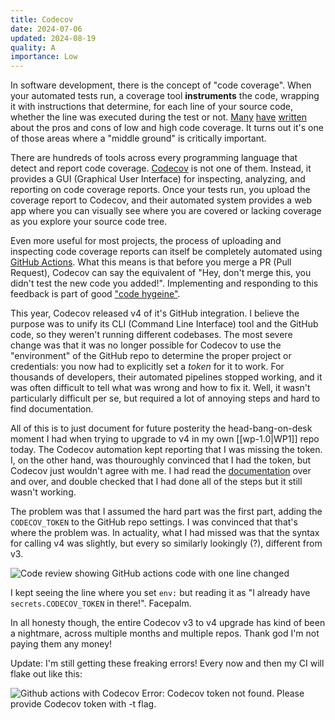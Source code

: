 ```yaml
---
title: Codecov
date: 2024-07-06
updated: 2024-08-19
quality: A
importance: Low
---
```


In software development, there is the concept of "code coverage". When your automated tests run, a coverage tool **instruments** the code, wrapping it with instructions that determine, for each line of your source code, whether the line was executed during the test or not. [Many](https://atlassian.com/continuous-delivery/software-testing/code-coverage) [have](https://testing.googleblog.com/2020/08/code-coverage-best-practices.html) [written](https://capgemini.github.io/testing/What-Is-Code-Coverage-and-Why-It-Should-Not-Lead-Development/) about the pros and cons of low and high code coverage. It turns out it's one of those areas where a "middle ground" is critically important.

There are hundreds of tools across every programming language that detect and report code coverage. [Codecov](https://codecov.com/) is not one of them. Instead, it provides a GUI (Graphical User Interface) for inspecting, analyzing, and reporting on code coverage reports. Once your tests run, you upload the coverage report to Codecov, and their automated system provides a web app where you can visually see where you are covered or lacking coverage as you explore your source code tree.

Even more useful for most projects, the process of uploading and inspecting code coverage reports can itself be completely automated using [GitHub Actions](https://docs.github.com/en/actions). What this means is that before you merge a PR (Pull Request), Codecov can say the equivalent of "Hey, don't merge this, you didn't test the new code you added!". Implementing and responding to this feedback is part of good ["code hygeine"](https://medium.com/@revanrgh/clean-code-should-we-prioritize-hygiene-in-coding-cff197542b11).

This year, Codecov released v4 of it's GitHub integration. I believe the purpose was to unify its CLI (Command Line Interface) tool and the GitHub code, so they weren't running different codebases. The most severe change was that it was no longer possible for Codecov to use the "environment" of the GitHub repo to determine the proper project or credentials: you now had to explicitly set a _token_ for it to work. For thousands of developers, their automated pipelines stopped working, and it was often difficult to tell what was wrong and how to fix it. Well, it wasn't particularly difficult per se, but required a lot of annoying steps and hard to find documentation.

All of this is to just document for future posterity the head-bang-on-desk moment I had when trying to upgrade to v4 in my own [[wp-1.0|WP1]] repo today. The Codecov automation kept reporting that I was missing the token. I, on the other hand, was thouroughly convinced that I had the token, but Codecov just wouldn't agree with me. I had read the [documentation](https://docs.codecov.com/docs/adding-the-codecov-token) over and over, and double checked that I had done all of the steps but it still wasn't working.

The problem was that I assumed the hard part was the first part, adding the `CODECOV_TOKEN` to the GitHub repo settings. I was convinced that that's where the problem was. In actuality, what I had missed was that the syntax for calling v4 was slightly, but every so similarly lookingly (?), different from v3.

<img src="https://pxscdn.com/public/m/_v2/588554065884192073/3781ba7d4-1bb9dc/8GbMvEfDtTR5/nXvjO8y0yPXBrI3XCEyQqs6cGn2chUypPiUX26T5.png" alt="Code review showing GitHub actions code with one line changed" style="max-width: 50rem"/>

I kept seeing the line where you set `env:` but reading it as "I already have `secrets.CODECOV_TOKEN` in there!". Facepalm.

In all honesty though, the entire Codecov v3 to v4 upgrade has kind of been a nightmare, across multiple months and multiple repos. Thank god I'm not paying them any money!

Update: I'm still getting these freaking errors! Every now and then my CI will flake out like this:

<img src="https://pixelfed.social/storage/m/_v2/588554065884192073/0e43b1202-69768b/D9HJx5Y4yN0l/1y9kQRG1WPT2fQ4TPczdXPECDMHOKAuMgXN3IZ4S.png" alt="Github actions with Codecov Error: Codecov token not found. Please provide Codecov token with -t flag." style="max-width: 50rem"/>
